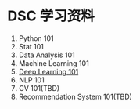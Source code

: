 


# DSC 学习资料

1. Python 101
2. Stat 101
3. Data Analysis 101
4. Machine Learning 101
5. [Deep Learning 101](https://github.com/ucsdtriplec/learning-material-DSC/blob/master/DL101.md)
6. NLP 101
7. CV 101(TBD)
8. Recommendation System 101(TBD)

